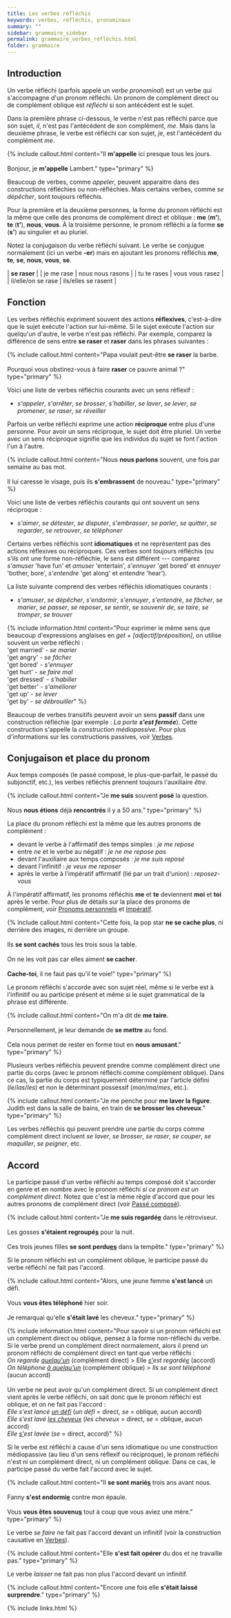 ```yaml
---
title: Les verbes réfléchis
keywords: verbes, réfléchis, pronominaux
summary: ""
sidebar: grammaire_sidebar
permalink: grammaire_verbes_réfléchis.html
folder: grammaire
---
```


## Introduction

Un <a data-toggle="tooltip" data-original-title="{{site.data.glossary.verbe}}">verbe</a> réfléchi (parfois appelé un *verbe pronominal*) est un verbe qui s'accompagne d'un <a data-toggle="tooltip" data-original-title="{{site.data.glossary.pronom}}">pronom</a> réfléchi. Un pronom de <a data-toggle="tooltip" data-original-title="{{site.data.glossary.complement-direct}}">complément direct</a> ou de <a data-toggle="tooltip" data-original-title="{{site.data.glossary.complement-oblique}}">complément oblique</a> est *réfléchi* si son <a data-toggle="tooltip" data-original-title="{{site.data.glossary.antecedent}}">antécédent</a> est le <a data-toggle="tooltip" data-original-title="{{site.data.glossary.sujet}}">sujet</a>.

Dans la première phrase ci-dessous, le verbe n'est pas réfléchi parce que son sujet, *il*, n'est pas l'antécédent de son complément, *me*. Mais dans la deuxième phrase, le verbe est réfléchi car son sujet, *je*, est l'antécédent du complément *me*.

{% include callout.html content="Il **m'appelle** ici presque tous les jours.<br/><br/>Bonjour, je **m'appelle** Lambert." type="primary" %}

Beaucoup de verbes, comme *appeler*, peuvent apparaitre dans des <a data-toggle="tooltip" data-original-title="{{site.data.glossary.construction}}">constructions</a> réfléchies ou non-réfléchies. Mais certains verbes, comme *se dépêcher*, sont toujours réfléchis.

Pour la première et la deuxième <a data-toggle="tooltip" data-original-title="{{site.data.glossary.personne}}">personnes</a>, la forme du pronom réfléchi est la même que celle des pronoms de complément direct et oblique&nbsp;: **me** (**m'**), **te** (**t'**), **nous**, **vous**. À la troisième personne, le pronom réfléchi a la forme **se** (**s'**) au singulier et au pluriel.

Notez la <a data-toggle="tooltip" data-original-title="{{site.data.glossary.conjugaison}}">conjugaison</a> du verbe réfléchi suivant. Le verbe se conjugue normalement (ici un verbe **-er**) mais en ajoutant les pronoms réfléchis **me**, **te**, **se**, **nous**, **vous**, **se**.

| **se raser** |
| je me rase | nous nous rasons |
| tu te rases | vous vous rasez |
| il/elle/on se rase | ils/elles se rasent |

## Fonction

Les verbes réfléchis expriment souvent des actions **réflexives**, c'est-à-dire que le sujet exécute l'action sur lui-même. Si le sujet exécute l'action sur quelqu'un d'autre, le verbe n'est pas réfléchi. Par exemple, comparez la différence de sens entre **se raser** et **raser** dans les phrases suivantes&nbsp;:

{% include callout.html content="Papa voulait peut-être **se raser** la barbe.<br/><br/>Pourquoi vous obstinez-vous à faire **raser** ce pauvre animal ?" type="primary" %}

 Voici une liste de verbes réfléchis courants avec un sens réflexif&nbsp;:

* *s'appeler*, *s'arrêter*, *se brosser*, *s'habiller*, *se laver*, *se lever*, *se promener*, *se raser*, *se réveiller*

Parfois un verbe réfléchi exprime une action **réciproque** entre plus d'une personne. Pour avoir un sens réciproque, le sujet doit être pluriel. Un verbe avec un sens réciproque signifie que les individus du sujet se font l'action l'un à l'autre.

{% include callout.html content="Nous **nous parlons** souvent, une fois par semaine au bas mot.<br/><br/>Il lui caresse le visage, puis ils **s'embrassent** de nouveau." type="primary" %}

Voici une liste de verbes réfléchis courants qui ont souvent un sens réciproque&nbsp;:

* *s'aimer*, *se détester*, *se disputer*, *s'embrasser*, *se parler*, *se quitter*, *se regarder*, *se retrouver*, *se téléphoner*

Certains verbes réfléchis sont **idiomatiques** et ne représentent pas des actions réflexives ou réciproques. Ces verbes sont toujours réfléchis (ou s'ils ont une forme non-réfléchie, le sens est différent --- comparez *s'amuser* 'have fun' et *amuser* 'entertain', *s'ennuyer* 'get bored' et *ennuyer* 'bother, bore', *s'entendre* 'get along' et *entendre* 'hear').

La liste suivante comprend des verbes réfléchis idiomatiques courants&nbsp;:

* *s'amuser*, *se dépêcher*, *s'endormir*, *s'ennuyer*, *s'entendre*, *se fâcher*, *se marier*, *se passer*, *se reposer*, *se sentir*, *se souvenir de*, *se taire*, *se tromper*, *se trouver*

{% include information.html content="Pour exprimer le même sens que beaucoup d'expressions anglaises en *get + [adjectif/préposition]*, on utilise souvent un verbe réfléchi&nbsp;:<br/>'get married' - *se marier*<br/>'get angry' - *se fâcher*<br/>'get bored' - *s'ennuyer*<br/>'get hurt' - *se faire mal*<br/>'get dressed' - *s'habiller*<br/>'get better' - *s'améliorer*<br/>'get up' - *se lever*<br/>'get by' - *se débrouiller*" %}

Beaucoup de verbes transitifs peuvent avoir un sens **passif** dans une construction réfléchie (par exemple&nbsp;: *La porte **s'est fermée***). Cette construction s'appelle la *construction médiopassive*. Pour plus d'informations sur les constructions passives, voir [Verbes](/grammaire_verbes.html#alternances-de-valence).

## Conjugaison et place du pronom

Aux <a data-toggle="tooltip" data-original-title="{{site.data.glossary.temps-compose}}">temps composés</a> (le passé composé, le plus-que-parfait, le passé du subjonctif, etc.), les verbes réfléchis prennent toujours l'<a data-toggle="tooltip" data-original-title="{{site.data.glossary.auxiliaire}}">auxiliaire</a> *être*.

{% include callout.html content="Je **me suis** souvent **posé** la question.<br/><br/>Nous **nous étions** déjà **rencontrés** il y a 50 ans." type="primary" %}

La place du pronom réfléchi est la même que les autres pronoms de complément&nbsp;:
+ devant le verbe à l'affirmatif des <a data-toggle="tooltip" data-original-title="{{site.data.glossary.temps-simple}}">temps simples</a>&nbsp;: *je me repose*
+ entre *ne* et le verbe au négatif&nbsp;: *je ne me repose pas*
+ devant l'auxiliaire aux temps composés&nbsp;: *je me suis reposé*
+ devant l'<a data-toggle="tooltip" data-original-title="{{site.data.glossary.infinitif}}">infinitif</a>&nbsp;: *je veux me reposer*
+ après le verbe à l'<a data-toggle="tooltip" data-original-title="{{site.data.glossary.imperatif}}">impératif</a> affirmatif (lié par un trait d'union)&nbsp;: *reposez-vous*

À l'impératif affirmatif, les pronoms réfléchis **me** et **te** deviennent **moi** et **toi** après le verbe. Pour plus de détails sur la place des pronoms de complément, voir [Pronoms personnels](/grammaire_pronoms_personnels.html#pronoms-compléments) et [Impératif](/grammaire_impératif.html).

{% include callout.html content="Cette fois, la pop star **ne se cache plus**, ni derrière des images, ni derrière un groupe.<br/><br/>Ils **se sont cachés** tous les trois sous la table.<br/><br/>On ne les voit pas car elles aiment **se cacher**.<br/><br/>**Cache-toi**, il ne faut pas qu'il te voie!" type="primary" %}

Le pronom réfléchi s'<a data-toggle="tooltip" data-original-title="{{site.data.glossary.accord}}">accorde</a> avec son sujet réel, même si le verbe est à l'infinitif ou au <a data-toggle="tooltip" data-original-title="{{site.data.glossary.participe-present}}">participe présent</a> et même si le sujet grammatical de la phrase est différente.

{% include callout.html content="On m'a dit de **me taire**.<br/><br/>Personnellement, je leur demande de **se mettre** au fond.<br/><br/>Cela nous permet de rester en forme tout en **nous amusant**." type="primary" %}

Plusieurs verbes réfléchis peuvent prendre comme complément direct une partie du corps (avec le pronom réfléchi comme complément oblique). Dans ce cas, la partie du corps est typiquement déterminé par l'<a data-toggle="tooltip" data-original-title="{{site.data.glossary.article}}">article</a> défini (*le*/*las*/*les*) et non le <a data-toggle="tooltip" data-original-title="{{site.data.glossary.determinant}}">déterminant</a> possessif (*mon*/*ma*/*mes*, etc.).

{% include callout.html content="Je me penche pour **me laver la figure**.<br/>Judith est dans la salle de bains, en train de **se brosser les cheveux**." type="primary" %}

Les verbes réfléchis qui peuvent prendre une partie du corps comme complément direct incluent *se laver*, *se brosser*, *se raser*, *se couper*, *se maquiller*, *se peigner*, etc.

## Accord

Le <a data-toggle="tooltip" data-original-title="{{site.data.glossary.participe-passe}}">participe passé</a> d'un verbe réfléchi au temps composé doit s'accorder en genre et en nombre avec le pronom réfléchi *si ce pronom est un complément direct*. Notez que c'est la même règle d'accord que pour les autres pronoms de complément direct (voir [Passé composé](/grammaire_passé_composé.html)).

{% include callout.html content="Je **me suis regardé<ins>e</ins>** dans le rétroviseur.<br/><br/>Les gosses **s'étaient regroupé<ins>s</ins>** pour la nuit.<br/><br/>Ces trois jeunes filles **se sont perdu<ins>es</ins>** dans la tempête." type="primary" %}

Si le pronom réfléchi est un complément oblique, le participe passé du verbe réfléchi ne fait pas l'accord.

{% include callout.html content="Alors, une jeune femme **s'est lancé** un défi.<br/><br/>Vous **vous êtes téléphoné** hier soir.<br/><br/>Je remarquai qu'elle **s'était lavé** les cheveux." type="primary" %}

{% include information.html content="Pour savoir si un pronom réfléchi est un complément direct ou oblique, pensez à la forme non-réfléchi du verbe. Si le verbe prend un complément direct normalement, alors il prend un pronom réfléchi de complément direct en tant que verbe réfléchi&nbsp;:<br/>*On regarde <ins>quelqu'un</ins>* (complément direct) > Elle *<ins>s'</ins>est regardé<ins>e</ins>* (accord)<br/>*On téléphone <ins>à quelqu'un</ins>* (complément oblique) > *Ils se sont téléphoné* (aucun accord)<br/><br/>Un verbe ne peut avoir qu'un complément direct. Si un complément direct vient après le verbe réfléchi, on sait donc que le pronom réfléchi est oblique, et on ne fait pas l'accord&nbsp;:<br/>*Elle s'est lancé <ins>un défi</ins>* (*un défi* = direct, *se* = oblique, aucun accord)<br/>*Elle s'est lavé <ins>les cheveux</ins>* (*les cheveux* = direct, *se* = oblique, aucun accord)<br/>*Elle <ins>s'</ins>est lavée* (*se* = direct, accord)" %}

Si le verbe est réfléchi à cause d'un sens idiomatique ou une construction médiopassive (au lieu d'un sens réflexif ou réciproque), le pronom réfléchi n'est ni un complément direct, ni un complément oblique. Dans ce cas, le participe passé du verbe fait l'accord avec le sujet.

{% include callout.html content="Il **se sont marié<ins>s</ins>** trois ans avant nous.<br/><br/>Fanny **s'est endormi<ins>e</ins>** contre mon épaule.<br/><br/>Vous **vous êtes souvenu<ins>s</ins>** tout à coup que vous aviez une mère." type="primary" %}

Le verbe *se faire* ne fait pas l'accord devant un infinitif (voir la construction causative en [Verbes](/grammaire_verbes.html#avoir-et-faire)).

{% include callout.html content="Elle **s'est fait opérer** du dos et ne travaille pas." type="primary" %}

Le verbe *laisser* ne fait pas non plus l'accord devant un infinitif.

{% include callout.html content="Encore une fois elle **s'était laissé surprendre**." type="primary" %}

{% include links.html %}
